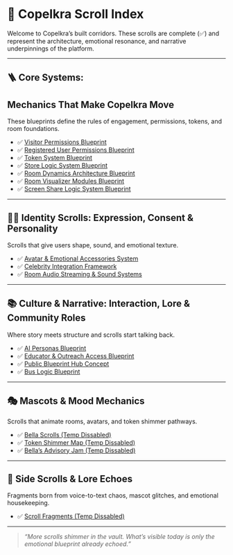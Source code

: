 <link rel="stylesheet" href="./assets/css/dark.css">


# 🧭 Copelkra Scroll Index

Welcome to Copelkra’s built corridors. These scrolls are complete (✅) and represent the architecture, emotional resonance, and narrative underpinnings of the platform.

---

## 🪜 Core Systems: 
## Mechanics That Make Copelkra Move

These blueprints define the rules of engagement, permissions, tokens, and room foundations.

- ✅ [Visitor Permissions Blueprint](../Visitor%20Permissions%20v1.0.md)
- ✅ [Registered User Permissions Blueprint](../Registered%20User%20Permissions%20v1.0.md)
- ✅ [Token System Blueprint](.//Token%20System%20v1.0.md)
- ✅ [Store Logic System Blueprint](./Store%20Logi%20System%20v1.0.md)
- ✅ [Room Dynamics Architecture Blueprint](blueprints/Room%20Dynamics%20&%20Architecture%20v1.0.md)
- ✅ [Room Visualizer Modules Blueprint](blueprints/Room%20Visualizer%20Modules%20v1.0.md)
- ✅ [Screen Share Logic System Blueprint](../blueprints/Screen%20Share%20Logic%20System%20v1.0.md)


---

## 🧍‍♀️ Identity Scrolls: Expression, Consent & Personality

Scrolls that give users shape, sound, and emotional texture.

- ✅ [Avatar & Emotional Accessories System](#https://github.com/Copelkra/Blueprints/docs/blueprints/Avatar%20%26%20Emotional%20Accessory%20System%20v1.0.md)
- ✅ [Celebrity Integration Framework](blueprints/Celebrity%20Integration%20Framework%20v1.0.md)
- ✅ [Room Audio Streaming & Sound Systems](blueprints/Room%20Audio%20Streaming%20&%2620Sound%20Systems%20v1.0.md)

---

## 📚 Culture & Narrative: Interaction, Lore & Community Roles

Where story meets structure and scrolls start talking back.

- ✅ [AI Personas Blueprint](https://github.com/Copelkra/Blueprints/blob/main/docs/blueprints/AI%20Personas%20v1.0.md)
- ✅ [Educator & Outreach Access Blueprint](blueprints/Educator%20&%20Outreach%20Access%20v1.0.md)
- ✅ [Public Blueprint Hub Concept](blueprints/Public%20Blueprint%20Hub%20(UI%20Placeholder%20Concept).md)
- ✅ [Bus Logic Blueprint](blueprints/Bus%20Logic%20v1.1.md)

---

## 🎭 Mascots & Mood Mechanics

Scrolls that animate rooms, avatars, and token shimmer pathways.

- ✅ [Bella Scrolls (Temp Dissabled)](blueprints/bella-scrolls.md)
- ✅ [Token Shimmer Map (Temp Dissabled)](blueprints/token-shimmer-map.md)
- ✅ [Bella’s Advisory Jam (Temp Dissabled)](blueprints/jam-policy.md)

---

## 🧩 Side Scrolls & Lore Echoes

Fragments born from voice-to-text chaos, mascot glitches, and emotional housekeeping.

- ✅ [Scroll Fragments (Temp Dissabled)](blueprints/scroll-fragments.md)

---

> *“More scrolls shimmer in the vault. What’s visible today is only the emotional blueprint already echoed.”*
